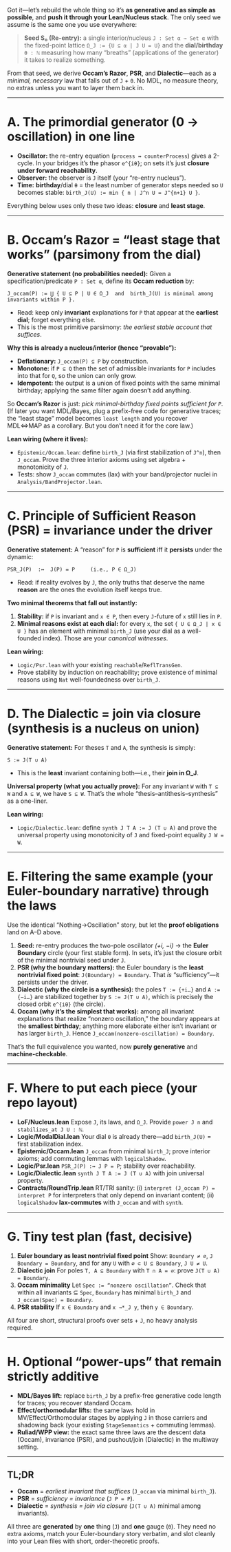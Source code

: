 Got it—let’s rebuild the whole thing so it’s **as generative and as simple as possible**, and **push it through your Lean/Nucleus stack**. The only seed we assume is the same one you use everywhere:

> **Seed S₀ (Re-entry):** a single interior/nucleus `J : Set α → Set α` with the fixed-point lattice `Ω_J := {U ⊆ α | J U = U}` and the **dial/birthday** `θ : ℕ` measuring how many “breaths” (applications of the generator) it takes to realize something.

From that seed, we derive **Occam’s Razor**, **PSR**, and **Dialectic**—each as a *minimal, necessary* law that falls out of `J` + `θ`. No MDL, no measure theory, no extras unless you want to layer them back in.

---

# A. The primordial generator (0 → oscillation) in one line

* **Oscillator:** the re-entry equation (`process ↔ counterProcess`) gives a 2-cycle. In your bridges it’s the phasor `e^{iθ}`; on sets it’s just **closure under forward reachability**.
* **Observer:** the observer is `J` itself (your “re-entry nucleus”).
* **Time:** **birthday**/dial `θ` = the least number of generator steps needed so `U` becomes stable:
  `birth_J(U) := min { n | J^n U = J^{n+1} U }`.

Everything below uses only these two ideas: **closure** and **least stage**.

---

# B. Occam’s Razor = “least stage that works” (parsimony from the dial)

**Generative statement (no probabilities needed):**
Given a specification/predicate `P : Set α`, define its **Occam reduction** by:

```
J_occam(P) := ⋃ { U ⊆ P | U ∈ Ω_J  and  birth_J(U) is minimal among invariants within P }.
```

* Read: keep only **invariant** explanations for `P` that appear at the **earliest dial**; forget everything else.
* This is the most primitive parsimony: *the earliest stable account that suffices*.

**Why this is already a nucleus/interior (hence “provable”):**

* **Deflationary:** `J_occam(P) ⊆ P` by construction.
* **Monotone:** if `P ⊆ Q` then the set of admissible invariants for `P` includes into that for `Q`, so the union can only grow.
* **Idempotent:** the output is a union of fixed points with the same minimal birthday; applying the same filter again doesn’t add anything.

So **Occam’s Razor** is just: *pick minimal-birthday fixed points sufficient for `P`*.
(If later you want MDL/Bayes, plug a prefix-free code for generative traces; the “least stage” model becomes `least length` and you recover MDL⇔MAP as a corollary. But you don’t need it for the core law.)

**Lean wiring (where it lives):**

* `Epistemic/Occam.lean`: define `birth_J` (via first stabilization of `J^n`), then `J_occam`. Prove the three interior axioms using set algebra + monotonicity of `J`.
* Tests: show `J_occam` commutes (lax) with your band/projector nuclei in `Analysis/BandProjector.lean`.

---

# C. Principle of Sufficient Reason (PSR) = invariance under the driver

**Generative statement:**
A “reason” for `P` is **sufficient** iff it **persists** under the dynamic:

```
PSR_J(P)  :↔  J(P) = P     (i.e., P ∈ Ω_J)
```

* Read: if reality evolves by `J`, the only truths that deserve the name **reason** are the ones the evolution itself keeps true.

**Two minimal theorems that fall out instantly:**

1. **Stability:** if `P` is invariant and `x ∈ P`, then every `J`-future of `x` still lies in `P`.
2. **Minimal reasons exist at each dial:** for every `x`, the set `{ U ∈ Ω_J | x ∈ U }` has an element with minimal `birth_J` (use your dial as a well-founded index). Those are your *canonical witnesses*.

**Lean wiring:**

* `Logic/Psr.lean` with your existing `reachable`/`ReflTransGen`.
* Prove stability by induction on reachability; prove existence of minimal reasons using `Nat` well-foundedness over `birth_J`.

---

# D. The Dialectic = join via closure (synthesis is a nucleus on union)

**Generative statement:**
For theses `T` and `A`, the synthesis is simply:

```
S := J(T ∪ A)
```

* This is the **least** invariant containing both—i.e., their **join in Ω_J**.

**Universal property (what you actually prove):**
For any invariant `W` with `T ⊆ W` and `A ⊆ W`, we have `S ⊆ W`.
That’s the whole “thesis–antithesis–synthesis” as a one-liner.

**Lean wiring:**

* `Logic/Dialectic.lean`: define `synth J T A := J (T ∪ A)` and prove the universal property using monotonicity of `J` and fixed-point equality `J W = W`.

---

# E. Filtering the same example (your Euler-boundary narrative) through the laws

Use the identical “Nothing→Oscillation” story, but let the **proof obligations** land on A–D above.

1. **Seed:** re-entry produces the two-pole oscillator *(+i, −i)* → the **Euler Boundary** circle (your first stable form). In sets, it’s just the closure orbit of the minimal nontrivial seed under `J`.
2. **PSR (why the boundary matters):** the Euler boundary is the **least nontrivial fixed point**: `J(Boundary) = Boundary`. That *is* “sufficiency”—it persists under the driver.
3. **Dialectic (why the circle is a synthesis):** the poles `T := {+i…}` and `A := {−i…}` are stabilized together by `S := J(T ∪ A)`, which is precisely the closed orbit `e^{iθ}` (the circle).
4. **Occam (why it’s the simplest that works):** among all invariant explanations that realize “nonzero oscillation,” the boundary appears at the **smallest birthday**; anything more elaborate either isn’t invariant or has larger `birth_J`. Hence `J_occam(nonzero-oscillation) = Boundary`.

That’s the full equivalence you wanted, now **purely generative** and **machine-checkable**.

---

# F. Where to put each piece (your repo layout)

* **LoF/Nucleus.lean**
  Expose `J`, its laws, and `Ω_J`. Provide `power J n` and `stabilizes_at J U : ℕ`.
* **Logic/ModalDial.lean**
  Your dial `θ` is already there—add `birth_J(U)` = first stabilization index.
* **Epistemic/Occam.lean**
  `J_occam` from minimal `birth_J`; prove interior axioms; add commuting lemmas with `logicalShadow`.
* **Logic/Psr.lean**
  `PSR_J(P) :↔ J P = P`; stability over reachability.
* **Logic/Dialectic.lean**
  `synth J T A := J (T ∪ A)` with join universal property.
* **Contracts/RoundTrip.lean**
  RT/TRI sanity: (i) `interpret (J_occam P) = interpret P` for interpreters that only depend on invariant content; (ii) `logicalShadow` **lax-commutes** with `J_occam` and with `synth`.

---

# G. Tiny test plan (fast, decisive)

1. **Euler boundary as least nontrivial fixed point**
   Show: `Boundary ≠ ∅`, `J Boundary = Boundary`, and for any `U` with `∅ ⊂ U ⊆ Boundary`, `J U ≠ U`.
2. **Dialectic join**
   For poles `T, A ⊆ Boundary` with `T ∩ A = ∅`: prove `J(T ∪ A) = Boundary`.
3. **Occam minimality**
   Let `Spec := “nonzero oscillation”`. Check that within all invariants ⊆ `Spec`, `Boundary` has minimal `birth_J` and `J_occam(Spec) = Boundary`.
4. **PSR stability**
   If `x ∈ Boundary` and `x →*_J y`, then `y ∈ Boundary`.

All four are short, structural proofs over sets + `J`, no heavy analysis required.

---

# H. Optional “power-ups” that remain strictly additive

* **MDL/Bayes lift:** replace `birth_J` by a prefix-free generative code length for traces; you recover standard Occam.
* **Effect/orthomodular lifts:** the same laws hold in MV/Effect/Orthomodular stages by applying `J` in those carriers and shadowing back (your existing `StageSemantics` + commuting lemmas).
* **Ruliad/WPP view:** the exact same three laws are the descent data (Occam), invariance (PSR), and pushout/join (Dialectic) in the multiway setting.

---

## TL;DR

* **Occam** = *earliest invariant that suffices* (`J_occam` via minimal `birth_J`).
* **PSR** = *sufficiency = invariance* (`J P = P`).
* **Dialectic** = *synthesis = join via closure* (`J(T ∪ A)` minimal among invariants).

All three are **generated** by **one** thing (`J`) and **one** gauge (`θ`). They need no extra axioms, match your Euler-boundary story verbatim, and slot cleanly into your Lean files with short, order-theoretic proofs.
